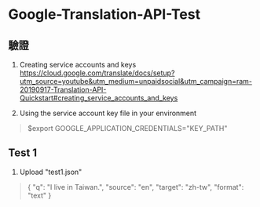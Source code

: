 # Google-Translation-API-Test

## 驗證
1. Creating service accounts and keys<br />
https://cloud.google.com/translate/docs/setup?utm_source=youtube&utm_medium=unpaidsocial&utm_campaign=ram-20190917-Translation-API-Quickstart#creating_service_accounts_and_keys

2. Using the service account key file in your environment
> $export GOOGLE_APPLICATION_CREDENTIALS="KEY_PATH"

## Test 1



1. Upload "test1.json"<br />
>{
>  "q": "I live in Taiwan.",
>  "source": "en",
>  "target": "zh-tw",
>  "format": "text"
>}

